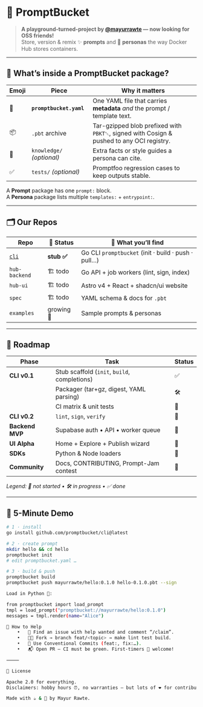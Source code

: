 # 🌟 PromptBucket

> **A playground-turned-project by [@mayurrawte](https://github.com/mayurrawte) — now looking for OSS friends!**  
> Store, version & remix ✨ **prompts** and 🤖 **personas** the way Docker Hub stores containers.

---

## 🤔 What’s inside a PromptBucket package?
| Emoji | Piece | Why it matters |
|-------|-------|----------------|
| 📄 | **`promptbucket.yaml`** | One YAML file that carries **metadata** *and* the prompt / template text. |
| 📦 | `.pbt` archive | Tar-gzipped blob prefixed with `PBKT␀`, signed with Cosign & pushed to any OCI registry. |
| 🧠 | `knowledge/` *(optional)* | Extra facts or style guides a persona can cite. |
| ✅ | `tests/` *(optional)* | Promptfoo regression cases to keep outputs stable. |

A **Prompt** package has one `prompt:` block.  
A **Persona** package lists multiple `templates:` + `entrypoint:`.

---

## 🗂️ Our Repos

| Repo | 🚧 Status | 🔎 What you’ll find |
|------|-----------|--------------------|
| [`cli`](https://github.com/promptbucket/cli) | **stub ✅** | Go CLI `promptbucket` (init · build · push · pull…) |
| `hub-backend` | 🏗️ todo | Go API + job workers (lint, sign, index) |
| `hub-ui` | 🏗️ todo | Astro v4 + React + shadcn/ui website |
| `spec` | 🏗️ todo | YAML schema & docs for `.pbt` |
| `examples` | growing 🌱 | Sample prompts & personas |

---

## 🔭 Roadmap

| Phase | Task | Status |
|-------|------|--------|
| **CLI v0.1** | Stub scaffold (`init`, `build`, completions) | ✅ |
| | Packager (tar+gz, digest, YAML parsing) | 🛠️ |
| | CI matrix & unit tests | 🔹 |
| **CLI v0.2** | `lint`, `sign`, `verify` | 🔹 |
| **Backend MVP** | Supabase auth • API • worker queue | 🔹 |
| **UI Alpha** | Home + Explore + Publish wizard | 🔹 |
| **SDKs** | Python & Node loaders | 🔹 |
| **Community** | Docs, CONTRIBUTING, Prompt-Jam contest | 🔹 |

*Legend: 🔹 not started • 🛠️ in progress • ✅ done*

---

## 🚀 5-Minute Demo

```bash
# 1 · install
go install github.com/promptbucket/cli@latest

# 2 · create prompt
mkdir hello && cd hello
promptbucket init
# edit promptbucket.yaml …

# 3 · build & push
promptbucket build
promptbucket push mayurrawte/hello:0.1.0 hello-0.1.0.pbt --sign

Load in Python 🐍:

from promptbucket import load_prompt
tmpl = load_prompt("promptbucket://mayurrawte/hello:0.1.0")
messages = tmpl.render(name="Alice")

🤝 How to Help
	•	🐛 Find an issue with help wanted and comment “/claim”.
	•	🧑‍💻 Fork → branch feat/<topic> → make lint test build.
	•	🔖 Use Conventional Commits (feat:, fix:…).
	•	📬 Open PR — CI must be green. First-timers 🌱 welcome!

⸻

📝 License

Apache 2.0 for everything.
Disclaimers: hobby hours ⏰, no warranties — but lots of ❤️ for contributors!

Made with ☕ & 🎵 by Mayur Rawte.
